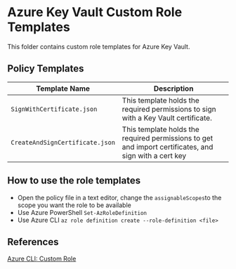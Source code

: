 # Azure Key Vault Custom Role Templates
This folder contains custom role templates for Azure Key Vault.

## Policy Templates

| Template Name | Description |
| --- | --- |
| `SignWithCertificate.json` | This template holds the required permissions to sign with a Key Vault certificate. |
| `CreateAndSignCertificate.json` | This template holds the required permissions to get and import certificates, and sign with a cert key |

## How to use the role templates
  - Open the policy file in a text editor, change the `assignableScopes`to the scope you want the role to be available
 - Use Azure PowerShell `Set-AzRoleDefinition`
 - Use Azure CLI `az role definition create --role-definition <file>`

## References
[Azure CLI: Custom Role](https://learn.microsoft.com/en-us/azure/role-based-access-control/tutorial-custom-role-cli)